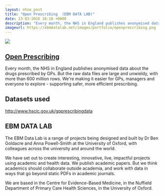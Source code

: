 ```yaml
---
layout: nhse_post
title: "Open Prescribing  (EBM DATA LAB)"
date: 23-03-2016 16:10 +0000
description: "Every month, the NHS in England publishes anonymised data about the drugs prescribed by GPs. But the raw data files are large and unwieldy, with more than 600 million rows. We're making it easier for GPs, managers and everyone to explore - supporting safer, more efficient prescribing."
imageurl: https://ebmdatalab.net/images/portfolio/openprescribing.png
---
```

<img src="https://ebmdatalab.net/images/portfolio/openprescribing.png" />

## <a href="https://openprescribing.net/" target="_blank"> Open Prescribing  <i class="fa fa-external-link"></i></a>

Every month, the NHS in England publishes anonymised data about the drugs prescribed by GPs. But the raw data files are large and unwieldy, with more than 600 million rows. We're making it easier for GPs, managers and everyone to explore - supporting safer, more efficient prescribing.

## Datasets used

http://www.hscic.gov.uk/gpprescribingdata

## EBM DATA LAB

The EBM Data Lab is a range of projects being designed and built by Dr Ben Goldacre and Anna Powell-Smith at the University of Oxford, with colleagues across the university and around the world.

We have set out to create interesting, innovative, live, impactful projects using academic and health data. We publish academic papers. But we think academics should collaborate outside academia, and work with data in ways that go beyond static PDFs in academic journals.

We are based in the Centre for Evidence-Based Medicine, in the Nuffield Department of Primary Care Health Sciences, in the University of Oxford.